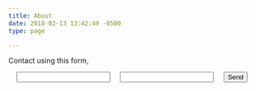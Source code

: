 ```yaml
---
title: About
date: 2018-02-13 13:42:49 -0500
type: page

---
```

Contact using this form,

<html>

<form action="https://formspree.io/timbuktuvariance@gmail.com" method="POST">  
    <input type="text" name="name">  
    <input type="email" name="_replyto">  
    <input type="submit" value="Send">  
</form>  
</html>